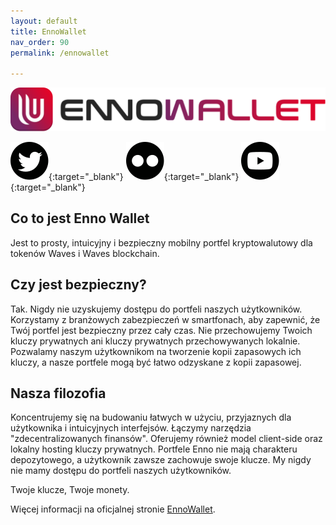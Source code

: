 ```yaml
---
layout: default
title: EnnoWallet
nav_order: 90
permalink: /ennowallet

---
```


![](/images/ennnowallet_logo.svg)

[![Twitter](/images/twitter.svg)](https://twitter.com/ennowallet){:target="_blank"}  [![Medium](/images/medium.svg)](https://blog.ennowallet.com){:target="_blank"}  [![YouTube](/images/youtube.svg)](https://www.youtube.com/c/EnnoWallet/featured){:target="_blank"}

## Co to jest Enno Wallet

Jest to prosty, intuicyjny i bezpieczny mobilny portfel kryptowalutowy dla tokenów Waves i Waves blockchain.

## Czy jest bezpieczny?

Tak. Nigdy nie uzyskujemy dostępu do portfeli naszych użytkowników. Korzystamy z branżowych zabezpieczeń w smartfonach, aby zapewnić, że Twój portfel jest bezpieczny przez cały czas. Nie przechowujemy Twoich kluczy prywatnych ani kluczy prywatnych przechowywanych lokalnie.
Pozwalamy naszym użytkownikom na tworzenie kopii zapasowych ich kluczy, a nasze portfele mogą być łatwo odzyskane z kopii zapasowej.

## Nasza filozofia

Koncentrujemy się na budowaniu łatwych w użyciu, przyjaznych dla użytkownika i intuicyjnych interfejsów. Łączymy narzędzia "zdecentralizowanych finansów".
Oferujemy również model client-side oraz lokalny hosting kluczy prywatnych. Portfele Enno nie mają charakteru depozytowego, a użytkownik zawsze zachowuje swoje klucze.
My nigdy nie mamy dostępu do portfeli naszych użytkowników.

Twoje klucze, Twoje monety.

Więcej informacji na oficjalnej stronie [EnnoWallet](https://ennowallet.com).